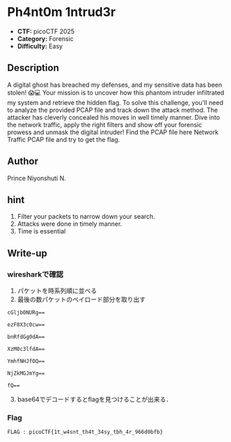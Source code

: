 # Ph4nt0m 1ntrud3r

- **CTF:** picoCTF 2025
- **Category:** Forensic
- **Difficulty:** Easy

## Description

A digital ghost has breached my defenses, and my sensitive data has been stolen! 😱💻 Your mission is to uncover how this phantom intruder infiltrated my system and retrieve the hidden flag.
To solve this challenge, you'll need to analyze the provided PCAP file and track down the attack method. The attacker has cleverly concealed his moves in well timely manner. Dive into the network traffic, apply the right filters and show off your forensic prowess and unmask the digital intruder!
Find the PCAP file here Network Traffic PCAP file and try to get the flag.

## Author
Prince Niyonshuti N.

## hint
1. Filter your packets to narrow down your search.
2. Attacks were done in timely manner.
3. Time is essential

## Write-up

### wiresharkで確認
1. パケットを時系列順に並べる
2. 最後の数パケットのペイロード部分を取り出す
 ```
cGljb0NURg==

ezF0X3c0cw==

bnRfdGg0dA==

XzM0c3lfdA==

YmhfNHJfOQ==

NjZkMGJmYg==

fQ==
```
3. base64でデコードするとflagを見つけることが出来る．

### Flag
`FLAG : picoCTF{1t_w4snt_th4t_34sy_tbh_4r_966d0bfb}`
